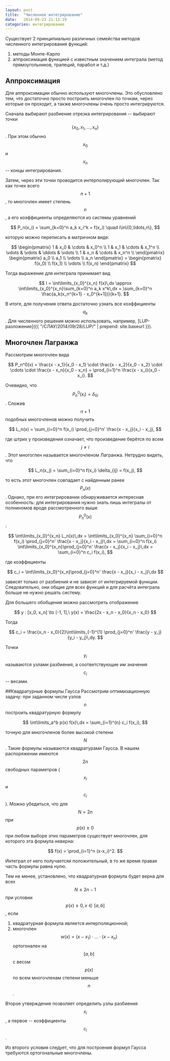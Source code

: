 ```yaml
---
layout: post
title:  "Численное интегрирование"
date:   2014-09-23 21:12:19
categories: интегрирование
---
```


Существует 2 принципиально различных семейства методов численного интегрирования
функций:

1. методы Монте-Карло 
2. аппроксимация функцией с известным значением интеграла (метод прямоугольников,
трапеций, парабол и т.д.)

## Аппроксимация

Для аппроксимации обычно используют многочлены. Это обусловлено тем,
что достаточно просто построить многочлен по точкам, через которые он проходит,
а также многочлены очень просто интегрируются.

Сначала выбирают разбиение отрезка интегрирования -- выбирают точки
$$ \{ x_0, x_1, \ldots, x_n \} $$. При этом обычно $$ x_0 $$ и $$ x_n $$ --
концы интегрирования.

Затем, через эти точки проводится интерполирующий многочлен. Так как точек всего
$$ n + 1 $$, то многочлен имеет степень $$ n $$, а его коэффициенты определяются
из системы уравнений

$$ P_n(x_i) = \sum_{k=0}^n a_k x_i^k = f(x_i) \quad i\in\{0,\ldots,n\}, $$

которую можно переписать в матричном виде:

$$
    \begin{pmatrix}
        1 & x_0 & \cdots & x_0^n \\
        1 & x_1 & \cdots & x_1^n \\
        \vdots & \vdots & \ddots & \vdots \\
        1 & x_n & \cdots & x_n^n \\
    \end{pmatrix}
    \begin{pmatrix}
    a_0 \\ a_1 \\ \vdots \\ a_n
    \end{pmatrix}
    =
    \begin{pmatrix}
    f(x_0) \\ f(x_1) \\ \vdots \\ f(x_n)
    \end{pmatrix}
$$

Тогда выражение для интеграла принимает вид

$$
    I = \int\limits_{x_0}^{x_n} f(x)\,dx \approx
    \int\limits_{x_0}^{x_n}\sum_{k=0}^n a_k x^k\,dx =
    \sum_{k=0}^n \frac{a_k(x_n^{k+1} - x_0^{k+1})}{k+1}.
$$

В итоге, для получения ответа достаточно узнать все коэффициенты $$ a_k $$.
Для численного решения можно использовать, например,
[LUP-разложение]({{ "/СЛАУ/2014/09/28/LUP/" | prepend: site.baseurl }}).

## Многочлен Лагранжа
Рассмотрим многочлен вида

$$
    P_n^0(x) = \frac{x - x_1}{x_0 - x_1} \cdot \frac{x - x_2}{x_0 - x_2} \cdot
    \cdots \cdot \frac{x - x_n}{x_0 - x_n} =
    \prod_{i=1}^n \frac{x - x_i}{x_0 - x_i}.
$$

Очевидно, что $$ P_n^0(x_i) = \delta_{0i} $$. Сложив $$ n+1 $$ подобных
многочленов можно получить

$$
    L_n(x) = \sum_{i=0}^n f(x_i) \prod_{j=0}^n' \frac{x - x_j}{x_i - x_j},
$$

где штрих у произведения означает, что произведение берётся по всем
$$ j \neq i $$. Этот многоглен называется многочленом Лагранжа. Нетрудно видеть,
что

$$
    L_n(x_j) = \sum_{i=0}^n f(x_i) \delta_{ij} = f(x_j),
$$

то есть этот многочлен совпадает с найденным ранее $$ P_n(x) $$. Однако, при его
интегрировании обнаруживается интересная особенность: для интегрирования нужно
знать лишь интегралы от полниномов вроде рассмотренного выше $$ P_n^0(x) $$:

$$
    \int\limits_{x_0}^{x_n} L_n(x)\,dx =
    \int\limits_{x_0}^{x_n}
    \sum_{i=0}^n f(x_i) \prod_{j=0}^n' \frac{x - x_j}{x_i - x_j}\,dx =
    \sum_{i=0}^n f(x_i)
    \int\limits_{x_0}^{x_n}\prod_{j=0}^n' \frac{x - x_j}{x_i - x_j}\,dx =
    \sum_{i=0}^n c_i f(x_i),
$$

где коэффициенты

$$
    c_i = \int\limits_{x_0}^{x_n}\prod_{j=0}^n' \frac{x - x_j}{x_i - x_j}\,dx
$$

зависят только от разбиения и не зависят от интегрируемой функции.
Следовательно, они общие для всех функций и для расчёта интеграла больше
не нужно решать систему.

Для большего обобщения можно рассмотреть отображение

$$ y : [x_0, x_n] \to [-1, 1],\ y(x) = \frac{2x - x_n - x_0}{x_n - x_0} $$

Тогда

$$
    c_i = \frac{x_n - x_0}{2}\int\limits_{-1}^{1}
          \prod_{j=0}^n' \frac{y - y_j}{y_i - y_j}\,dy.
$$

Точки $$ y_i $$ называются узлами разбиения, а соответствующие им значения
$$ c_i $$ -- весами.

##Квадратурные формулы Гаусса
Рассмотрим оптимизационную задачу: при заданном числе узлов $$n$$ построить
квадратурную формулу

$$
    \int\limits_a^b p(x) f(x)\,dx = \sum_{i=1}^{n} c_i f(x_i),
$$

точную для многочленов более высокой степени $$N$$. Такие формулы называются
квадратурами Гаусса. В нашем распоряжении имеются $$2n$$ свободных параметров
($$x_i$$ и $$c_i$$). Можно убедиться, что для $$N=2n$$ при $$p(x) \ge 0$$ при
любом выборе этих параметров существует многочлен, для которого эта формула
неверна:

$$
    f(x) = \prod_{i=1}^n (x-x_i)^2.
$$

Интеграл от него получаетсяя положительный, в то же время правая часть формулы
равна нулю.

Тем не менее, установлено, что квадратурная формула будет верна для всех
$$ N \le 2n - 1 $$ при условии $$ p(x) \ge 0, x \in [a,b] $$, если

1. квадратурная формула является интерполяционной;
2. многочлен $$ w(x) =  (x-x_1)\cdot\ldots\cdot(x-x_n) $$ ортогонален
   на $$[a, b]$$ с весом $$ p(x) $$ по всем многочленам степени меньше $$n$$.

Второе утверждение позволяет определить узлы разбиения $$x_i$$, а первое --
коэффициенты $$c_i$$.

Из второго условия следует, что для построения формул Гаусса требуются
ортогональные многочлены.